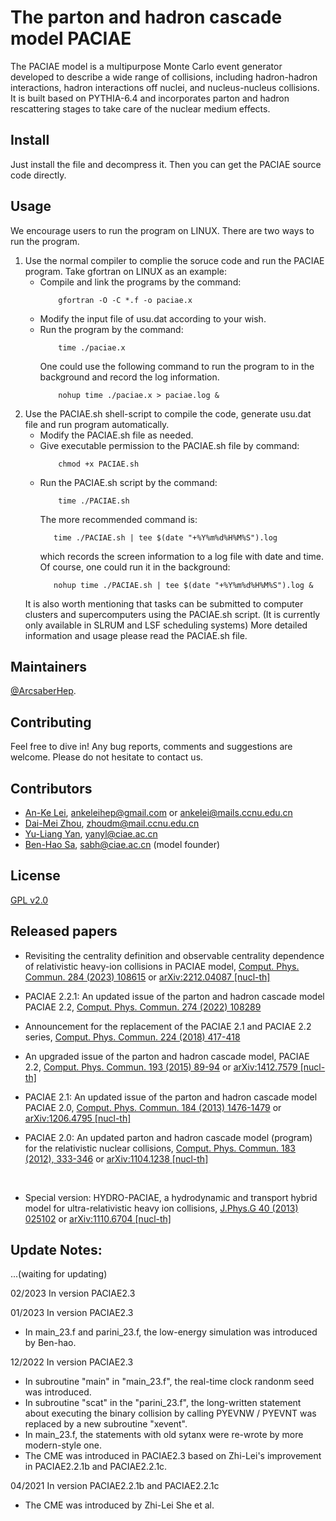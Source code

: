 <!-- This is a README file for usage of PACIAE.
     Written by Markdown language.
                 By Anke at CCNU on 10/16/2022 
 -->


# The parton and hadron cascade model PACIAE

The PACIAE model is a multipurpose Monte Carlo event generator developed to describe a wide range of collisions, including hadron-hadron interactions, hadron interactions off nuclei, and nucleus-nucleus collisions. It is built based on PYTHIA-6.4 and incorporates parton and hadron rescattering stages to take care of the nuclear medium effects.

## Install
Just install the file and decompress it. Then you can get the PACIAE source code directly.


## Usage

We encourage users to run the program on LINUX.
There are two ways to run the program.
 1. Use the normal compiler to complie the soruce code and run the PACIAE program. Take gfortran on LINUX as an example:
    - Compile and link the programs by the command:
        ```
            gfortran -O -C *.f -o paciae.x
        ```
    - Modify the input file of usu.dat according to your wish.
    - Run the program by the command:
        ```
            time ./paciae.x
        ```
      One could use the following command to run the program to in the background and record the log information.
        ```
            nohup time ./paciae.x > paciae.log &
        ```
 2. Use the PACIAE.sh shell-script to compile the code, generate usu.dat file and run program automatically.
    - Modify the PACIAE.sh file as needed.
    - Give executable permission to the PACIAE.sh file by command:
        ```
            chmod +x PACIAE.sh
        ```
    - Run the PACIAE.sh script by the command:
        ```
            time ./PACIAE.sh
        ```
         The more recommended command is:
         ```
            time ./PACIAE.sh | tee $(date "+%Y%m%d%H%M%S").log
         ``` 
         which records the screen information to a log file with date and time.
         Of course, one could run it in the background:
         ```
            nohup time ./PACIAE.sh | tee $(date "+%Y%m%d%H%M%S").log &
         ```
    It is also worth mentioning that tasks can be submitted to computer clusters and supercomputers using the PACIAE.sh script. (It is currently only available in SLRUM and LSF scheduling systems) More detailed information and usage please read the PACIAE.sh file.


## Maintainers

[@ArcsaberHep](https://github.com/ArcsaberHep).


## Contributing

Feel free to dive in! Any bug reports, comments and suggestions are welcome. Please do not hesitate to contact us.


## Contributors

 - [An-Ke Lei](https://inspirehep.net/authors/1965068), ankeleihep@gmail.com or ankelei@mails.ccnu.edu.cn <!-- Key Laboratory of Quark and Lepton Physics (MOE) and Institute of Particle Physics, Central China Normal University, Wuhan 430079, China. --> 
 - [Dai-Mei Zhou](https://inspirehep.net/authors/1030208), zhoudm@mail.ccnu.edu.cn <!-- Key Laboratory of Quark and Lepton Physics (MOE) and Institute of Particle Physics, Central China Normal University, Wuhan 430079, China. --> 
 - [Yu-Liang Yan](https://inspirehep.net/authors/1051028), yanyl@ciae.ac.cn <!-- China Institute of Atomic Energy, P.O. Box 275 (10), Beijing, 102413,China. -->
 - [Ben-Hao Sa](https://inspirehep.net/authors/990834), sabh@ciae.ac.cn (model founder) <!-- China Institute of Atomic Energy, P.O. Box 275 (10), Beijing, 102413,China. -->


## License

[GPL v2.0](LICENSE)


## Released papers

 - Revisiting the centrality definition and observable centrality dependence of relativistic heavy-ion collisions in PACIAE model, [Comput. Phys. Commun. 284 (2023) 108615](https://doi.org/10.1016/j.cpc.2022.108615) or [arXiv:2212.04087 [nucl-th]](https://doi.org/10.48550/arXiv.2212.04087)

 - PACIAE 2.2.1: An updated issue of the parton and hadron cascade model PACIAE 2.2, [Comput. Phys. Commun. 274 (2022) 108289](https://doi.org/10.1016/j.cpc.2022.108289) <!-- or [arXiv: [nucl-th]](https://doi.org/) -->

 - Announcement for the replacement of the PACIAE 2.1 and PACIAE 2.2 series, [Comput. Phys. Commun. 224 (2018) 417-418](https://doi.org/10.1016/j.cpc.2017.10.006) <!-- or [arXiv: [nucl-th]](https://doi.org/) -->

 - An upgraded issue of the parton and hadron cascade model, PACIAE 2.2, [Comput. Phys. Commun. 193 (2015) 89-94](https://doi.org/10.1016/j.cpc.2015.01.022) or [arXiv:1412.7579 [nucl-th]](https://doi.org/10.48550/arXiv.1412.7579)

 - PACIAE 2.1: An updated issue of the parton and hadron cascade model PACIAE 2.0, [Comput. Phys. Commun. 184 (2013) 1476-1479](https://doi.org/10.1016/j.cpc.2012.12.026) or [arXiv:1206.4795 [nucl-th]](https://doi.org/10.48550/arXiv.1206.4795)

 - PACIAE 2.0: An updated parton and hadron cascade model (program) for the relativistic nuclear collisions, [Comput. Phys. Commun. 183 (2012), 333-346](https://doi.org/10.1016/j.cpc.2011.08.021) or [arXiv:1104.1238 [nucl-th]](https://doi.org/10.48550/arXiv.1104.1238)
<br/>

 - Special version: HYDRO-PACIAE, a hydrodynamic and transport hybrid model for ultra-relativistic heavy ion collisions, [J.Phys.G 40 (2013) 025102](https://doi.org/10.1088/0954-3899/40/2/025102) or [arXiv:1110.6704 [nucl-th]](https://doi.org/10.48550/arXiv.1110.6704)


## Update Notes:

<!----------------------------------------------------------------------------->
...(waiting for updating)

<!----------------------------------------------------------------------------->
02/2023 In version PACIAE2.3

<!----------------------------------------------------------------------------->
01/2023 In version PACIAE2.3

- In main_23.f and parini_23.f, the low-energy simulation was introduced by Ben-hao.


<!----------------------------------------------------------------------------->
12/2022 In version PACIAE2.3

- In subroutine "main" in "main_23.f", the real-time clock randonm seed was introduced.
- In subroutine "scat" in the "parini_23.f", the long-written statement about executing the binary collision by calling PYEVNW / PYEVNT was replaced by a new subroutine "xevent".
- In main_23.f<!-- , eps09.f -->, the statements with old sytanx were re-wrote by more modern-style one.
- The CME was introduced in PACIAE2.3 based on Zhi-Lei's improvement in PACIAE2.2.1b and PACIAE2.2.1c.

<!----------------------------------------------------------------------------->
04/2021 In version PACIAE2.2.1b and PACIAE2.2.1c

- The CME was introduced by Zhi-Lei She et al.

<!-----------------------------------------------------------------------------
01/2020 In version PACIAE2.3

- The eps09 nuclear shadowing is introduced by Liang, whose sebroutine is called "shanul_eps09". An exrta file named "eps09.f" is added.

----------------------------------------------------------------------------->
